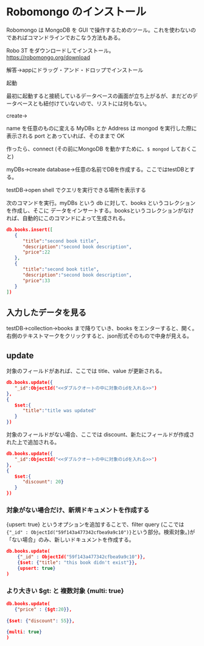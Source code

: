 # Robomongo のインストール

Robomongo は MongoDB を GUI で操作するためのツール。これを使わないのであればコマンドラインでおこなう方法もある。

Robo 3T をダウンロードしてインストール。
https://robomongo.org/download

解答→appにドラッグ・アンド・ドロップでインストール

起動

最初に起動すると接続しているデータベースの画面が立ち上がるが、まだどのデータベースとも紐付けていないので、リストには何もない。

create→

name を任意のものに変える MyDBs とか
Address は mongod を実行した際に表示される port とあっていれば、そのままで OK

作ったら、connect (その前にMongoDB を動かすために、`$ mongod` しておくこと)

myDBs→create database→任意の名前でDBを作成する。ここではtestDBとする。

testDB→open shell でクエリを実行できる場所を表示する

次のコマンドを実行。myDBs という db に対して、books というコレクションを作成し、そこに データをインサートする。booksというコレクションがなければ、自動的にこのコマンドによって生成される。

```json
db.books.insert([  
   {  
      "title":"second book title",
      "description":"second book description",
      "price":22
   },
   {  
      "title":"second book title",
      "description":"second book description",
      "price":33
   }
])
```

## 入力したデータを見る

testDB→collection→books まで降りていき、books をエンターすると、開く。
右側のテキストマークをクリックすると、json形式そのもので中身が見える。

## update

対象のフィールドがあれば、ここでは title、value が更新される。


```json
db.books.update({  
   "_id":ObjectId("<<ダブルクオートの中に対象のidを入れる>>")
},
{  
   $set:{  
      "title":"title was updated"
   }
})

```

対象のフィールドがない場合、ここでは discount、新たにフィールドが作成された上で追加される。

```json
db.books.update({  
   "_id":ObjectId("<<ダブルクオートの中に対象のidを入れる>>")
},
{  
   $set:{
      "discount": 20}
   }
})

```

### 対象がない場合だけ、新規ドキュメントを作成する

{upsert: true} というオプションを追加することで、filter query (ここでは`{"_id" : ObjectId("59f143a477342cfbea9a9c10")}`という部分。検索対象。)が「ない場合」のみ、新しいドキュメントを作成する。

```json
db.books.update(
    {"_id" : ObjectId("59f143a477342cfbea9a9c10")},
    {$set: {"title": "this book didn't exist"}},
    {upsert: true}
)

```

### より大きい $gt: と 複数対象 {multi: true}

```json
db.books.update(
   {"price" : {$gt:20}},
   {$set: {"discount": 55}},
   {multi: true}
)
```

### 